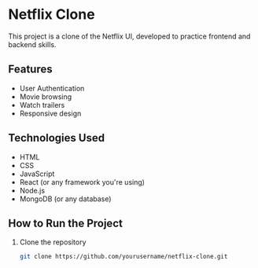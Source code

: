 # Netflix Clone

This project is a clone of the Netflix UI, developed to practice frontend and backend skills.

## Features
- User Authentication
- Movie browsing
- Watch trailers
- Responsive design

## Technologies Used
- HTML
- CSS
- JavaScript
- React (or any framework you're using)
- Node.js
- MongoDB (or any database)

## How to Run the Project
1. Clone the repository
   ```bash
   git clone https://github.com/yourusername/netflix-clone.git
